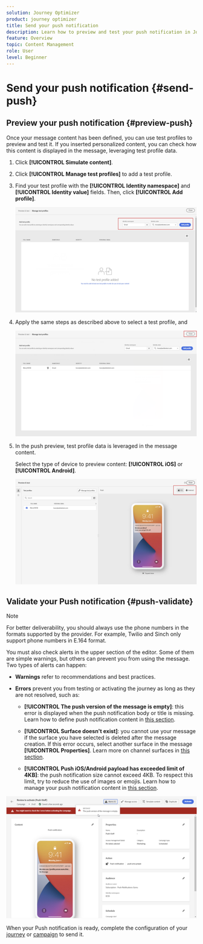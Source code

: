 ```yaml
---
solution: Journey Optimizer
product: journey optimizer
title: Send your push notification
description: Learn how to preview and test your push notification in Journey Optimizer
feature: Overview
topic: Content Management
role: User
level: Beginner
---
```

# Send your push notification {#send-push}

## Preview your push notification {#preview-push}

Once your message content has been defined, you can use test profiles to preview and test it. If you inserted personalized content, you can check how this content is displayed in the message, leveraging test profile data.

1. Click **[!UICONTROL Simulate content]**.

1. Click **[!UICONTROL Manage test profiles]** to add a test profile.

1. Find your test profile with the **[!UICONTROL Identity namespace]** and **[!UICONTROL Identity value]** fields. Then, click **[!UICONTROL Add profile]**.

    ![](assets/push_preview_1.png)

1. Apply the same steps as described above to select a test profile, and 

    ![](assets/push_preview_2.png)

1. In the push preview, test profile data is leveraged in the message content.

    Select the type of device to preview content: **[!UICONTROL iOS]** or **[!UICONTROL Android]**.

    ![](assets/push_preview_3.png)

## Validate your Push notification {#push-validate}

>[!NOTE]
>
> For better deliverability, you should always use the phone numbers in the formats supported by the provider. For example, Twilio and Sinch only support phone numbers in E.164 format.

You must also check alerts in the upper section of the editor.  Some of them are simple warnings, but others can prevent you from using the message. Two types of alerts can happen:

* **Warnings** refer to recommendations and best practices.

* **Errors** prevent you from testing or activating the journey as long as they are not resolved, such as:

    * **[!UICONTROL The push version of the message is empty]**: this error is displayed when the push notification body or title is missing. Learn how to define push notification content in [this section](create-push.md).

    * **[!UICONTROL Surface doesn't exist]**: you cannot use your message if the surface you have selected is deleted after the message creation. If this error occurs, select another surface in the message **[!UICONTROL Properties]**. Learn more on channel surfaces in [this section](../configuration/channel-surfaces.md).

    * **[!UICONTROL Push iOS/Android payload has exceeded limit of 4KB]**: the push notification size cannot exceed 4KB. To respect this limit, try to reduce the use of images or emojis. Learn how to manage your push notification content in [this section](../push/create-push.md).

![](assets/push_alert.png)

When your Push notification is ready, complete the configuration of your [journey](../building-journeys/journey-gs.md) or [campaign](../campaigns/create-campaign.md) to send it.

